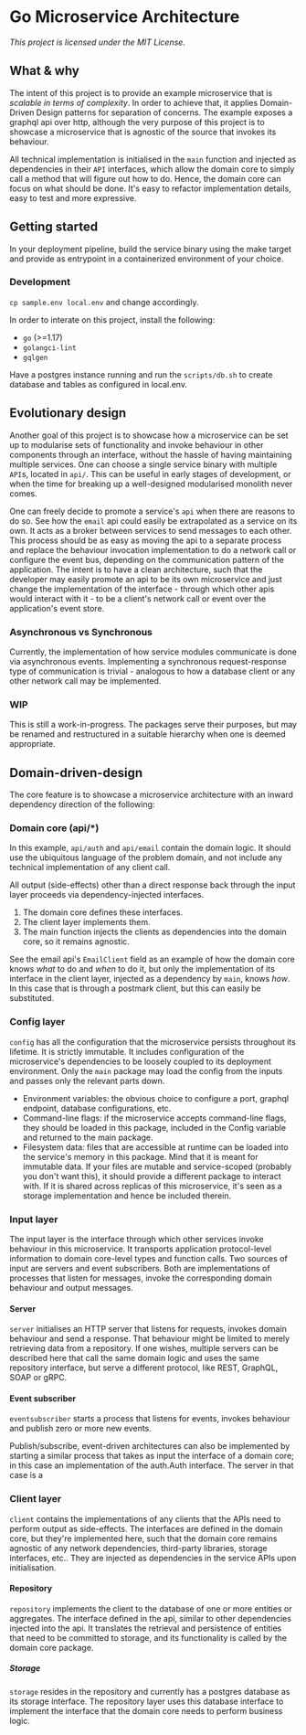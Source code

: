 # Go Microservice Architecture

_This project is licensed under the MIT License._

## What & why

The intent of this project is to provide an example microservice that is _scalable in terms of complexity_. In order to achieve that, it applies Domain-Driven Design patterns for separation of concerns. The example exposes a graphql api over http, although the very purpose of this project is to showcase a microservice that is agnostic of the source that invokes its behaviour.

All technical implementation is initialised in the `main` function and injected as dependencies in their `API` interfaces, which allow the domain core to simply call a method that will figure out how to do. Hence, the domain core can focus on what should be done. It's easy to refactor implementation details, easy to test and more expressive.

## Getting started

In your deployment pipeline, build the service binary using the make target and provide as entrypoint in a containerized environment of your choice.

### Development

`cp sample.env local.env` and change accordingly.

In order to interate on this project, install the following:
- `go` (>=1.17)
- `golangci-lint`
- `gqlgen`

Have a postgres instance running and run the `scripts/db.sh` to create database and tables as configured in local.env.

## Evolutionary design

Another goal of this project is to showcase how a microservice can be set up to modularise sets of functionality and invoke behaviour in other components through an interface, without the hassle of having maintaining multiple services. One can choose a single service binary with multiple `API`s, located in `api/`. This can be useful in early stages of development, or when the time for breaking up a well-designed modularised monolith never comes. 

One can freely decide to promote a service's `api` when there are reasons to do so. See how the `email` api could easily be extrapolated as a service on its own. It acts as a broker between services to send messages to each other. This process should be as easy as moving the api to a separate process and replace the behaviour invocation implementation to do a network call or configure the event bus, depending on the communication pattern of the application. The intent is to have a clean architecture, such that the developer may easily promote an api to be its own microservice and just change the implementation of the interface - through which other apis would interact with it - to be a client's network call or event over the application's event store.

### Asynchronous vs Synchronous

Currently, the implementation of how service modules communicate is done via asynchronous events. Implementing a synchronous request-response type of communication is trivial - analogous to how a database client or any other network call may be implemented.

### WIP

This is still a work-in-progress. The packages serve their purposes, but may be renamed and restructured in a suitable hierarchy when one is deemed appropriate.

## Domain-driven-design
The core feature is to showcase a microservice architecture with an inward dependency direction of the following:

### Domain core (api/*)

In this example, `api/auth` and `api/email` contain the domain logic. It should use the ubiquitous language of the problem domain, and not include any technical implementation of any client call. 

All output (side-effects) other than a direct response back through the input layer proceeds via dependency-injected interfaces. 

1. The domain core defines these interfaces. 
2. The client layer implements them. 
3. The main function injects the clients as dependencies into the domain core, so it remains agnostic.

See the email api's `EmailClient` field as an example of how the domain core knows _what_ to do and _when_ to do it, but only the implementation of its interface in the client layer, injected as a dependency by `main`, knows _how_. In this case that is through a postmark client, but this can easily be substituted.

### Config layer
`config` has all the configuration that the microservice persists throughout its lifetime. It is strictly immutable. It includes configuration of the microservice's dependencies to be loosely coupled to its deployment environment. Only the `main` package may load the config from the inputs and passes only the relevant parts down.

- Environment variables: the obvious choice to configure a port, graphql endpoint, database configurations, etc.
- Command-line flags: if the microservice accepts command-line flags, they should be loaded in this package, included in the Config variable and returned to the main package.
- Filesystem data: files that are accessible at runtime can be loaded into the service's memory in this package. Mind that it is meant for immutable data. If your files are mutable and service-scoped (probably you don't want this), it should provide a different package to interact with. If it is shared across replicas of this microservice, it's seen as a storage implementation and hence be included therein.

### Input layer

The input layer is the interface through which other services invoke behaviour in this microservice. It transports application protocol-level information to domain core-level types and function calls. Two sources of input are servers and event subscribers. Both are implementations of processes that listen for messages, invoke the corresponding domain behaviour and output messages.

#### Server

`server` initialises an HTTP server that listens for requests, invokes domain behaviour and send a response. That behaviour might be limited to merely retrieving data from a repository. If one wishes, multiple servers can be described here that call the same domain logic and uses the same repository interface, but serve a different protocol, like REST, GraphQL, SOAP or gRPC.

#### Event subscriber

`eventsubscriber` starts a process that listens for events, invokes behaviour and publish zero or more new events.

Publish/subscribe, event-driven architectures can also be implemented by starting a similar process that takes as input the interface of a domain core; in this case an implementation of the auth.Auth interface. The server in that case is a 

### Client layer

`client` contains the implementations of any clients that the APIs need to perform output as side-effects. The interfaces are defined in the domain core, but they're implemented here, such that the domain core remains agnostic of any network dependencies, third-party libraries, storage interfaces, etc.. They are injected as dependencies in the service APIs upon initialisation.

#### Repository 

`repository` implements the client to the database of one or more entities or aggregates. The interface defined in the api, similar to other dependencies injected into the api. It translates the retrieval and persistence of entities that need to be committed to storage, and its functionality is called by the domain core package.

##### Storage 

`storage` resides in the repository and currently has a postgres database as its storage interface. The repository layer uses this database interface to implement the interface that the domain core needs to perform business logic.

